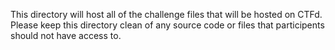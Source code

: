 This directory will host all of the challenge files that will be hosted on CTFd. Please keep this directory clean of any source code or files that participents should not have access to.